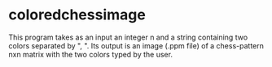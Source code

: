 # coloredchessimage
This program takes as an input an integer n and a string containing two colors separated by ", ". Its output is an image (.ppm file) of a chess-pattern nxn matrix with the two colors typed by the user.
